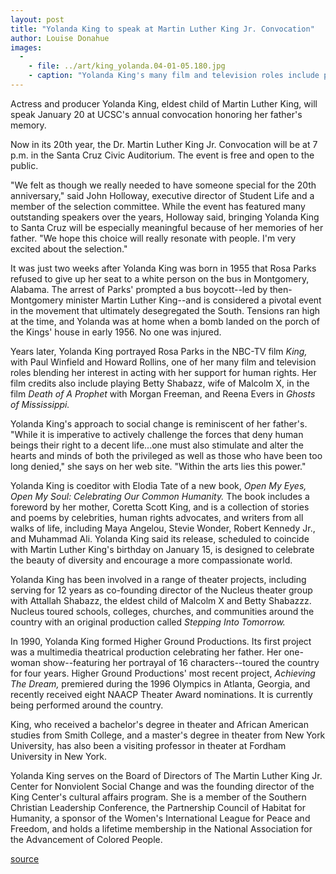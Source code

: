 ```yaml
---
layout: post
title: "Yolanda King to speak at Martin Luther King Jr. Convocation"
author: Louise Donahue
images:
  -
    - file: ../art/king_yolanda.04-01-05.180.jpg
    - caption: "Yolanda King's many film and television roles include portrayals of Rosa Parks and Betty Shabazz, wife of Malcolm X."
---
```


Actress and producer Yolanda King, eldest child of Martin Luther King, will speak January 20 at UCSC's annual convocation honoring her father's memory.

Now in its 20th year, the Dr. Martin Luther King Jr. Convocation will be at 7 p.m. in the Santa Cruz Civic Auditorium. The event is free and open to the public.  

"We felt as though we really needed to have someone special for the 20th anniversary," said John Holloway, executive director of Student Life and a member of the selection committee. While the event has featured many outstanding speakers over the years, Holloway said, bringing Yolanda King to Santa Cruz will be especially meaningful because of her memories of her father. "We hope this choice will really resonate with people. I'm very excited about the selection."  

It was just two weeks after Yolanda King was born in 1955 that Rosa Parks refused to give up her seat to a white person on the bus in Montgomery, Alabama. The arrest of Parks' prompted a bus boycott--led by then-Montgomery minister Martin Luther King--and is considered a pivotal event in the movement that ultimately desegregated the South. Tensions ran high at the time, and Yolanda was at home when a bomb landed on the porch of the Kings' house in early 1956. No one was injured.   

Years later, Yolanda King portrayed Rosa Parks in the NBC-TV film _King,_ with Paul Winfield and Howard Rollins, one of her many film and television roles blending her interest in acting with her support for human rights. Her film credits also include playing Betty Shabazz, wife of Malcolm X, in the film _Death of A Prophet_ with Morgan Freeman, and Reena Evers in _Ghosts of Mississippi._  

Yolanda King's approach to social change is reminiscent of her father's. "While it is imperative to actively challenge the forces that deny human beings their right to a decent life...one must also stimulate and alter the hearts and minds of both the privileged as well as those who have been too long denied," she says on her web site. "Within the arts lies this power."  

Yolanda King is coeditor with Elodia Tate of a new book, _Open My Eyes, Open My Soul: Celebrating Our Common Humanity._ The book includes a foreword by her mother, Coretta Scott King, and is a collection of stories and poems by celebrities, human rights advocates, and writers from all walks of life, including Maya Angelou, Stevie Wonder, Robert Kennedy Jr., and Muhammad Ali. Yolanda King said its release, scheduled to coincide with Martin Luther King's birthday on January 15, is designed to celebrate the beauty of diversity and encourage a more compassionate world.  

Yolanda King has been involved in a range of theater projects, including serving for 12 years as co-founding director of the Nucleus theater group with Attallah Shabazz, the eldest child of Malcolm X and Betty Shabazzz. Nucleus toured schools, colleges, churches, and communities around the country with an original production called _Stepping Into Tomorrow._  

In 1990, Yolanda King formed Higher Ground Productions. Its first project was a multimedia theatrical production celebrating her father. Her one-woman show--featuring her portrayal of 16 characters--toured the country for four years. Higher Ground Productions' most recent project, _Achieving The Dream,_ premiered during the 1996 Olympics in Atlanta, Georgia, and recently received eight NAACP Theater Award nominations. It is currently being performed around the country.   

King, who received a bachelor's degree in theater and African American studies from Smith College, and a master's degree in theater from New York University, has also been a visiting professor in theater at Fordham University in New York.  

Yolanda King serves on the Board of Directors of The Martin Luther King Jr. Center for Nonviolent Social Change and was the founding director of the King Center's cultural affairs program. She is a member of the Southern Christian Leadership Conference, the Partnership Council of Habitat for Humanity, a sponsor of the Women's International League for Peace and Freedom, and holds a lifetime membership in the National Association for the Advancement of Colored People.  
  

[source](http://www1.ucsc.edu/currents/03-04/01-05/convocation.html "Permalink to convocation")
